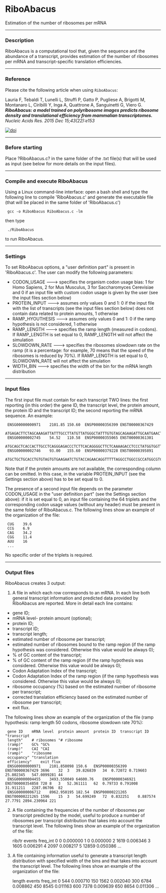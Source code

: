 # RiboAbacus    

Estimation of the number of ribosomes per mRNA

------------------------------------------------------------------------

### Description

RiboAbacus is a computational tool that, given the sequence and the abundance of a transcript, provides estimation of the number of ribosomes per mRNA and transcript-specific translation efficiencies.

------------------------------------------------------------------------

### Reference

Please cite the following article when using `RiboAbacus`:

Lauria F, Tebaldi T, Lunelli L, Struffi P, Gatto P, Pugliese A, Brigotti M, Montanaro L, Ciribilli Y, Inga A, Quattrone A, Sanguinetti G, Viero G. ***RiboAbacus: a model trained on polyribosome images predicts ribosome density and translational efficiency from mammalian transcriptomes.*** *Nucleic Acids Res. 2015 Dec 15;43(22):e153*

[![doi](https://img.shields.io/badge/DOI-10.1093%2Fnar%2Fgkv781-green.svg?style=flat)](http://dx.doi.org/10.1093/nar/gkv781)

------------------------------------------------------------------------

### Before starting

Place ?RiboAbacus.c? in the same folder of the .txt file(s) that will be used as input (see below for more details on the input files).

------------------------------------------------------------------------

### Compile and execute RiboAbacus

Using a Linux command-line interface: open a bash shell and type the following line to compile 'RiboAbacus.c' and generate the executable file (that will be placed in the same folder of 'RiboAbacus.c')

     gcc -o RiboAbacus RiboAbacus.c -lm

then type

     ./RiboAbacus


to run RiboAbacus.

------------------------------------------------------------------------

### Settings

To set RiboAbacus options, a "user definition part" is present in 'RiboAbacus.c'. The user can modify the following parameters:

* CODON_USAGE 	   --->	specifies the organism codon usage bias: 1 for Homo Sapiens, 2 for Mus Musculus, 3 for Saccharomyces Cerevisiae and 0 if an input file with 				custom codon usage is given by the user (see the input files section below)
* PROTEIN_INPUT 	   --->	assumes only values 0 and 1: 0 if the input file with the list of transcripts (see the input files section below) does not contain data 			related to protein amounts, 1 otherwise
* RAMP_HYOUTHESIS	   --->	assumes only values 0 and 1: 0 if the ramp hypothesis is not considered, 1 otherwise
* RAMP_LENGTH 	   --->	specifies the ramp length (measured in codons). If RAMP_LENGTH is set equal to 0, RAMP_LENGTH will not affect the simulation
* SLOWDOWN_RATE 	   --->	specifies the ribosomes slowdown rate on the ramp (it is a percentage: for example, 70 means that the speed of the ribosomes is reduced by 				70%). If RAMP_LENGTH is set equal to 0, SLOWDOWN_RATE will not affect the simulation
* WIDTH_BIN 	   --->	specifies the width of the bin for the mRNA length distribution 

------------------------------------------------------------------------

### Input files

The first input file must contain for each transcript TWO lines: the first reporting (in this order) the gene ID, the transcript level, the protein amount, the protein ID and the transcript ID; the second reporting the mRNA sequence. An example:

     ENSG00000000971	2101.85	150.60	ENSP00000356399	ENST00000367429
     ATGAGACTTCTAGCAAAGATTATTTGCCTTATGTTATGGGCTATTTGTGTAGCAGAAGATTGCAATGAACTTCCTCCAAGAAGAAATACAGAAATTCTGACAGGTTCCTGGTCTGACCAAACATATCCAGAAGGCACCCAGGCTATCTATAAATGCCGCCCTGGATATAGATCTCTTGGAAATGTAATAATGGTATGCAGGAAGGGAGAATGGGTTGCTCTTAATCCATTAAGGAAATGTCAGAAAAGGCCCTGTGGACATCCTGGAGATACTCCTTTTGGTACTTTTACCCTTACAGGAGGAAATGTGTTTGAATATGGTGTAAAAGCTGTGTATACATGTAATGAGGGGTATCAATTGCTAGGTGAGATTAATTACCGTGAATGTGACACAGATGGATGGA.......
     ENSG00000002745	54.52	110.58	ENSP00000355065	ENST00000361301
     ATGCAGCTCACCACTTGCCTCAGGGAGACCCTCTTCACAGGGGCTTCTCAAAAGACCTCCCTATGGTGGTTGGGCATTGCCTCCTTCGGGGTTCCAGAGAAGCTGGGCTGCGCCAATTTGCCGCTGAACAGCCGCCAGAAGGAGCTGTGCAAGAGGAAACCGTACCTGCTGCCGAGCATCCGAGAGGGCGCCCGGCTGGGCATTCAGGAGTGCGGGAGCCAGTTCAGACACGAGAGATGGAACTGCATGATCACCGCCGCCGCCACTACC.......		
     ENSG00000002746	93.00	155.60	ENSP00000379228	ENST00000395891
     ATGCTGCTGCACCTGTGTAGTGTGAAGAATCTGTACCAGAACAGGTTTTTAGGCCTGGCCGCCATGGCGTCTCCTTCTAGAAACTCCCAGAGCCGACGCCGGTGCAAGGAGCCGCTCCGATACAGCTACAACCCCGACCAGTTCCACAACATGGACCTCAGGGGCGGCCCCCACGATGGCGTCACCATTCCCCGCTCCACCAGCGACACTGACCTGGTCACCTCGGACAGCCGCTCCACGCTCATGGTCAGCAGCTCCTACTATTCCATCGGGCACTCTCAGGACCTGGTCATCCACTGGGACATAAAGGAGGAAGTGGACGCTGGGGACTGGATTGGCATGTACCTCATTGATGAGGTCTTGTCCGAAAACTTTCTGGACTATAAAAACCGTGGAGTCAATGGT.......

Note that if the protein amounts are not available, the corresponding column can be omitted. In this case, in the variable PROTEIN_INPUT (see the Settings section above) has to be set equal to 0.

The presence of a second input file depends on the parameter CODON_USAGE in the "user definition part" (see the Settings section above): if it is set equal to 0, an input file containing the 64 triplets and the corresponding codon usage values (without any header) must be present in the same folder of RiboAbacus.c. The following lines show an example of the organization of the file:

     CUG	39.6
     CCG	6.9
     CAG	34.2
     CGG	11.4
     AUU	16
     ...

No specific order of the triplets is required.

------------------------------------------------------------------------

### Output files

RiboAbacus creates 3 output:


1. A file in which each row corresponds to an mRNA. In each line both general transcript information and predicted data provided by RiboAbacus are reported. More in detail each line contains:
- gene ID;
- mRNA level- protein amount (optional);
- protein ID;
- transcript ID;
- transcript length;
- estimated number of ribosome per transcript;
- estimated number of ribosomes bound to the ramp region (if the ramp hypothesis was considered. Otherwise this value would be always 0);
- % of GC content of the transcript;
- % of GC content of the ramp region (if the ramp hypothesis was considered. Otherwise this value would be always 0);
- Codon Adaptation Index of the transcript;
- Codon Adaptation Index of the ramp region (if the ramp hypothesis was considered. Otherwise this value would be always 0);
- ribosome occupancy (%) based on the estimated number of ribosome per transcript;
- corrected translation efficiency based on the estimated number of ribosome per transcript;
- exit flux.

The following lines show an example of the organization of the file (ramp hypothesis: ramp length 50 codons, ribosome slowdown rate 70%):

     gene ID	mRNA level	protein amount	protein ID	transcript ID	"transcript
     length"	# ribosomes	"# ribosome
     (ramp)"	GC%	"GC%
     (ramp)"	CAI	"CAI
     (ramp)"	"ribosome
     occupancy"	"translation
     efficiency"	exit flux
     ENSG00000000971	2101.850098	150.6	ENSP00000356399	ENST00000367429	3696	32	3	39.826839	34	0.72072	0.719603	25.802345	547.0099281	44
     ENSG00000004455	3493.550049	64600.76	ENSP00000346921	ENST00000354858	720	8	3	52.361111	62	0.79733	0.791008	31.911211	2287.06706	82
     ENSG00000006712	8962.950195	182.54	ENSP00000221265	ENST00000221265	1596	15	3	54.699249	72	0.832251	0.887574	27.7791	2894.230964	221



2. A file containing the frequencies of the number of ribosomes per transcript predicted by the model, useful to produce a number of ribosomes per transcript distribution that takes into account the transcript level. The following lines show an example of the organization of the file:

     rib/tr	events	freq_int
     0	0	0.000000
     1	0	0.000000
     2	1619	0.006346
     3	1605	0.006291
     4	2097	0.008217
     5	12859	0.050386
     ...

3. A file containing information useful to generate a transcript length distribution with specified width of the bins and that takes into account the transcript level. The following lines show an example of the organization of the file:

     length	events	freq_int
     0	544	0.000710
     150	1562	0.002040
     300	6784	0.008862
     450	8545	0.011163
     600	7378	0.009639
     650	8654	0.011306
     ...
